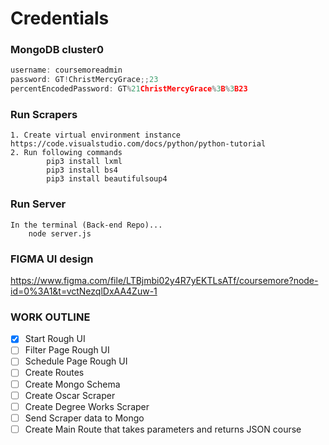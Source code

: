 # Credentials

### MongoDB cluster0
```javascript 
username: coursemoreadmin
password: GT!ChristMercyGrace;;23
percentEncodedPassword: GT%21ChristMercyGrace%3B%3B23
```
### Run Scrapers
    1. Create virtual environment instance https://code.visualstudio.com/docs/python/python-tutorial
    2. Run following commands
            pip3 install lxml
            pip3 install bs4
            pip3 install beautifulsoup4
    


### Run Server
    In the terminal (Back-end Repo)...
        node server.js
### FIGMA UI design
https://www.figma.com/file/LTBjmbi02y4R7yEKTLsATf/coursemore?node-id=0%3A1&t=vctNezqlDxAA4Zuw-1

### WORK OUTLINE

- [x] Start Rough UI
- [ ] Filter Page Rough UI
- [ ] Schedule Page Rough UI
- [ ] Create Routes
- [ ] Create Mongo Schema
- [ ] Create Oscar Scraper
- [ ] Create Degree Works Scraper
- [ ] Send Scraper data to Mongo
- [ ] Create Main Route that takes parameters and returns JSON course